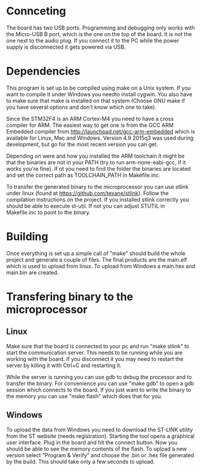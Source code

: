 # Connceting
The board has two USB ports. Programming and debugging only works with the
Micro-USB B port, which is the one on the top of the board. It is not the
one next to the audio plug. If you connect it to the PC while the power
supply is disconnected it gets powered via USB.

# Dependencies
This program is set up to be compiled using make on a Unix system. If you
want to compile it under Windows you needto install cygwin. You also have
to make sure that make is installed on that system (Choose GNU make if you
have several options and don't know which one to take).

Since the STM32F4 is an ARM Cortex-M4 you need to have a cross compiler
for ARM. The easiest way to get one is from the GCC ARM Embedded compiler
from http://launchpad.net/gcc-arm-embedded which is available for Linux,
Mac and Windows. Version 4.9 2015q3 was used during development, but go
for the most recent version you can get.

Depending on were and how you installed the ARM toolchain it might be that
the binaries are not in your PATH (try to run arm-none-eabi-gcc, if it
works you're fine). If ot you need to find the folder the binaries are
located and set the correct path as TOOLCHAIN_PATH in Makefile.inc.

To transfer the generated binary to the microprocessor you can use stlink
under linux (found at https://github.com/texane/stlink). Follow the
compilation instructions on the project.  If you installed stlink
correctly you should be able to execute st-util.  If not you can adjust
STUTIL in Makefile.inc to point to the binary.

# Building
Once everything is set up a simple call of "make" should build the whole
project and generate a couple of files. The final products are the
main.elf which is used to upload from linux. To upload from Windows a
main.hex and main.bin are created.

# Transfering binary to the microprocessor
## Linux
Make sure that the board is connected to your pc and run "make stlink" to
start the communication server. This needs to be running while you are
working with the board. If you disconnect it you may need to restart the
server by killing it with Ctrl+C and restarting it.

While the server is running you can use gdb to debug the processor and to
transfer the binary. For convenience you can use "make gdb" to open a gdb
session which connects to the board. If you just want to write the binary
to the memory you can use "make flash" which does that for you.

## Windows
To upload the data from Windows you need to download the ST-LINK utility
from the ST website (needs registration). Starting the tool opens a
graphical user interface. Plug in the board and hit the connect button.
Now you should be able to see the memory contents of the flash. To upload
a new version select "Program & Verify" and choose the .bin or .hex file
generated by the build. This should take only a few seconds to upload.
